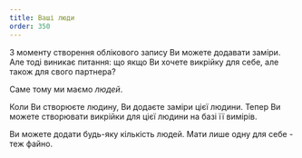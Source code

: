 ```yaml
---
title: Ваші люди
order: 350
---
```


З моменту створення облікового запису Ви можете додавати заміри. Але тоді виникає питання: що якщо Ви хочете викрійку для себе, але також для свого партнера?

Саме тому ми маємо _людей_.

Коли Ви створюєте людину, Ви додаєте заміри цієї людини. Тепер Ви можете створювати викрійки для цієї людини на базі її вимірів.

Ви можете додати будь-яку кількість людей. Мати лише одну для себе - теж файно.
